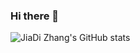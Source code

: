 ### Hi there 👋

<!--
**JanisZhang/JanisZhang** is a ✨ _special_ ✨ repository because its `README.md` (this file) appears on your GitHub profile.

Here are some ideas to get you started:

- 🔭 I’m currently working on ...
- 🌱 I’m currently learning ...
- 👯 I’m looking to collaborate on ...
- 🤔 I’m looking for help with ...
- 💬 Ask me about ...
- 📫 How to reach me: ...
- 😄 Pronouns: ...
- ⚡ Fun fact: ...
-->


![JiaDi Zhang's GitHub stats](https://github-readme-stats.vercel.app/api?username=JanisZhang&show_icons=true&theme=radical)
